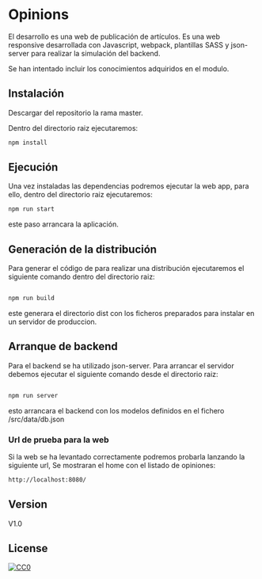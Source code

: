 # Opinions

El desarrollo es una web de publicación de artículos. Es una web responsive desarrollada con Javascript, webpack, plantillas SASS y json-server para realizar la simulación del backend.

Se han intentado incluir los conocimientos adquiridos en el modulo.

## Instalación

Descargar del repositorio la rama master.

Dentro del directorio raiz ejecutaremos:
```bash
npm install
```

## Ejecución

Una vez instaladas las dependencias podremos ejecutar la web app, para ello, dentro del directorio raiz ejecutaremos:
```bash
npm run start
```
este paso arrancara la aplicación.


## Generación de la distribución

Para generar el código de para realizar una distribución ejecutaremos el siguiente comando dentro del directorio raiz:

```bash

npm run build

```

este generara el directorio dist con los ficheros preparados para instalar en un servidor de produccion.


## Arranque de backend

Para el backend se ha utilizado json-server. Para arrancar el servidor debemos ejecutar el siguiente comando desde el directorio raiz:

```bash

npm run server

```

esto arrancara el backend con los modelos definidos en el fichero /src/data/db.json



### Url de prueba para la web

Si la web se ha levantado correctamente podremos probarla lanzando la siguiente url, Se mostraran el home con el listado de opiniones:

```bash
http://localhost:8080/

```

## Version

 V1.0

## License
[![CC0](https://licensebuttons.net/p/zero/1.0/88x31.png)](https://creativecommons.org/publicdomain/zero/1.0/)
